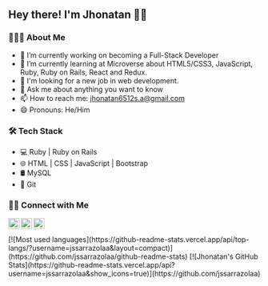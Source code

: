 ## Hey there! I'm Jhonatan 👋😁

### 👨🏻‍💻 About Me 

- 🔭 I’m currently working on becoming a Full-Stack Developer
- 🌱 I’m currently learning at Microverse about HTML5/CSS3, JavaScript, Ruby, Ruby on Rails, React and Redux.
- 💼 I'm looking for a new job in web development.
- 💬 Ask me about anything you want to know
- 📫 How to reach me: jhonatan6512s.a@gmail.com
- 😄 Pronouns: He/Him

### 🛠 Tech Stack

- 💻 Ruby | Ruby on Rails
- 🌐 HTML | CSS | JavaScript | Bootstrap
- 🛢 MySQL 
- 🔧 Git 

### 🤝🏻 Connect with Me

<p align="center">
  <a href="https://www.linkedin.com/in/jhonatansarrazola/">
    <img align="left" alt="Ajay's Linkdein" width="22px" src="https://cdn.jsdelivr.net/npm/simple-icons@v3/icons/linkedin.svg" />
  </a>
  <a href="https://github.com/jssarrazolaa">
    <img align="left" alt="Ajay's Github" width="22px" src="https://cdn.jsdelivr.net/npm/simple-icons@v3/icons/github.svg" />
  </a>
  <a href="https://www.hackerrank.com/jssarrazolaa">
    <img align="left" alt="Ajay's Hackerrank" width="22px" src="https://cdn.jsdelivr.net/npm/simple-icons@v3/icons/hackerrank.svg" />
  </a>
</p>

<br>
<br/>
[![Most used languages](https://github-readme-stats.vercel.app/api/top-langs/?username=jssarrazolaa&layout=compact)](https://github.com/jssarrazolaa/github-readme-stats)
[![Jhonatan's GitHub Stats](https://github-readme-stats.vercel.app/api?username=jssarrazolaa&show_icons=true)](https://github.com/jssarrazolaa)

